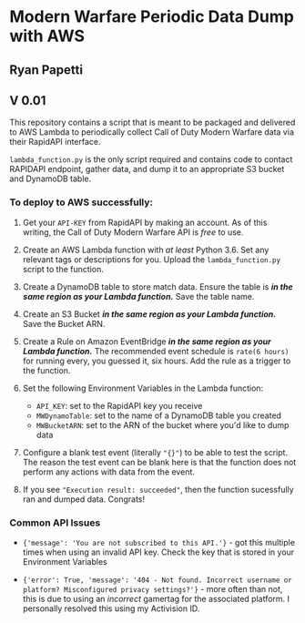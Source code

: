 # Modern Warfare Periodic Data Dump with AWS
## Ryan Papetti
## V 0.01

This repository contains a script that is meant to be packaged and delivered to AWS Lambda to periodically collect Call of Duty Modern Warfare data via their RapidAPI interface. 


`lambda_function.py` is the only script required and contains code to contact RAPIDAPI endpoint, gather data, and dump it to an appropriate S3 bucket and DynamoDB table. 

### To deploy to AWS successfully:

1. Get your `API-KEY` from RapidAPI by making an account. As of this writing, the Call of Duty Modern Warfare API is *free* to use. 

2. Create an AWS Lambda function with *at least* Python 3.6. Set any relevant tags or descriptions for you. Upload the `lambda_function.py` script to the function.

3. Create a DynamoDB table to store match data. Ensure the table is ***in the same region as your Lambda function.*** Save the table name.

4. Create an S3 Bucket ***in the same region as your Lambda function.*** Save the Bucket ARN.

5. Create a Rule on Amazon EventBridge ***in the same region as your Lambda function.*** The recommended event schedule is `rate(6 hours)` for running every, you guessed it, six hours. Add the rule as a trigger to the function.

6. Set the following Environment Variables in the Lambda function: 

    - `API_KEY`: set to the RapidAPI key you receive
    - `MWDynamoTable`: set to the name of a DynamoDB table you created
    - `MWBucketARN`: set to the ARN of the bucket where you'd like to dump data


7. Configure a blank test event (literally `"{}"`) to be able to test the script. The reason the test event can be blank here is that the function does not perform any actions with data from the event. 

8. If you see `"Execution result: succeeded"`, then the function sucessfully ran and dumped data. Congrats!



### Common API Issues

- `{'message': 'You are not subscribed to this API.'}` - got this multiple times when using an invalid API key. Check the key that is stored in your Environment Variables

- `{'error': True, 'message': '404 - Not found. Incorrect username or platform? Misconfigured privacy settings?'}` - more often than not, this is due to using an *incorrect* gamertag for the associated platform. I personally resolved this using my Activision ID.

